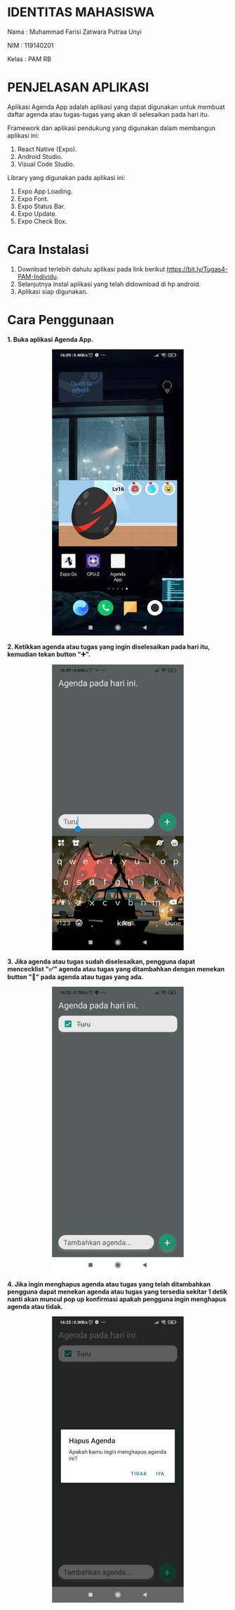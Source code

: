 # IDENTITAS MAHASISWA

Nama  : Muhammad Farisi Zatwara Putraa Unyi

NIM   : 119140201

Kelas : PAM RB

# PENJELASAN APLIKASI

Aplikasi Agenda App adalah aplikasi yang dapat digunakan untuk membuat daftar agenda atau tugas-tugas yang akan di selesaikan pada hari itu.

Framework dan aplikasi pendukung yang digunakan dalam membangun aplikasi ini:
1. React Native (Expo).
2. Android Studio.
3. Visual Code Studio.

Library yang digunakan pada aplikasi ini:
1. Expo App Loading.
2. Expo Font.
3. Expo Status Bar.
4. Expo Update.
5. Expo Check Box.

# Cara Instalasi

1. Download terlebih dahulu aplikasi pada link berikut https://bit.ly/Tugas4-PAM-Individu.
2. Selanjutnya instal aplikasi yang telah didownload di hp android.
3. Aplikasi siap digunakan.

# Cara Penggunaan

<b>1. Buka aplikasi Agenda App.</b>
<p align="center"><img width="300" src="Screenshot/Tampilan App.jpg" alt="Tampilan Aplikasi.jpg"></p>

<b>2. Ketikkan agenda atau tugas yang ingin diselesaikan pada hari itu, kemudian tekan button "➕".</b>
<p align="center"><img width="300" src="Screenshot/Input Agenda.jpg" alt="Input Agenda.jpg"></p>

<b>3. Jika agenda atau tugas sudah diselesaikan, pengguna dapat mencecklist "✅" agenda atau tugas yang ditambahkan dengan menekan button "🔲" pada agenda atau tugas yang ada.</b>
<p align="center"><img width="300" src="Screenshot/Checklist Agenda.jpg" alt="Checklist Agenda.jpg"></p>

<b>4. Jika ingin menghapus agenda atau tugas yang telah ditambahkan pengguna dapat menekan agenda atau tugas yang tersedia sekitar 1 detik nanti akan muncul pop up konfirmasi apakah pengguna ingin menghapus agenda atau tidak.</b>
<p align="center"><img width="300" src="Screenshot/Hapus Agenda.jpg" alt="Hapus Agenda.jpg"></p>
